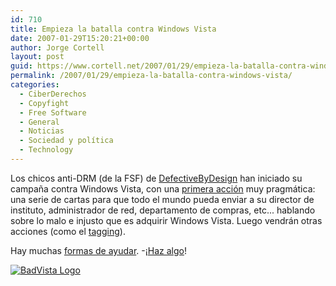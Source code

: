 ```yaml
---
id: 710
title: Empieza la batalla contra Windows Vista
date: 2007-01-29T15:20:21+00:00
author: Jorge Cortell
layout: post
guid: https://www.cortell.net/2007/01/29/empieza-la-batalla-contra-windows-vista/
permalink: /2007/01/29/empieza-la-batalla-contra-windows-vista/
categories:
  - CiberDerechos
  - Copyfight
  - Free Software
  - General
  - Noticias
  - Sociedad y polí­tica
  - Technology
---
```

Los chicos anti-DRM (de la FSF) de <a title="DefectiveByDesign.org" target="_blank" href="https://www.defectivebydesign.org">DefectiveByDesign</a> han iniciado su campaña contra Windows Vista, con una <a title="Carta" target="_blank" href="https://www.defectivebydesign.org/en/reject_the_microsoft_tax_letter_campaign">primera acción</a> muy pragmática: una serie de cartas para que todo el mundo pueda enviar a su director de instituto, administrador de red, departamento de compras, etc... hablando sobre lo malo e injusto que es adquirir Windows Vista. Luego vendrán otras acciones (como el <a title="Tag Vista on Amazon" target="_blank" href="https://www.defectivebydesign.org/en/blog/920">tagging</a>).

Hay muchas <a title="BadVista FSF" target="_blank" href="https://badvista.fsf.org/">formas de ayudar</a>. -¡<a target="_blank" title="GoodBye Microsoft" href="https://goodbye-microsoft.com">Haz algo</a>!

<a title="BadVista" target="_blank" href="https://badvista.fsf.org/blog"><img title="BadVista Logo" alt="BadVista Logo" src="https://badvista.fsf.org/logos/BadVista_no_littering.png" /></a>